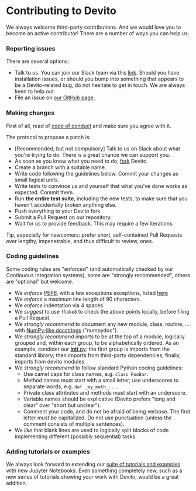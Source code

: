 # Contributing to Devito

We always welcome third-party contributions. And we would love you to become an active contributor! There are a number of ways you can help us.

### Reporting issues

There are several options:
* Talk to us. You can join our Slack team via this [link](https://opesci-slackin.now.sh/). Should you have installation issues, or should you bump into something that appears to be a Devito-related bug, do not hesitate to get in touch. We are always keen to help out.
* File an issue on [our GitHub page](https://github.com/opesci/devito/issues).

### Making changes

First of all, read of [code of conduct](https://github.com/opesci/devito/blob/master/CODE_OF_CONDUCT.md) and make sure you agree with it.

The protocol to propose a patch is:
* [Recommended, but not compulsory] Talk to us on Slack about what you're trying to do. There is a great chance we can support you.
* As soon as you know what you need to do, [fork](https://help.github.com/articles/fork-a-repo/) Devito. 
* Create a branch with a suitable name.
* Write code following the guidelines below. Commit your changes as small logical units.
* Write tests to convince us and yourself that what you've done works as expected. Commit them.
* Run **the entire test suite**, including the new tests, to make sure that you haven't accidentally broken anything else.
* Push everything to your Devito fork.
* Submit a Pull Request on our repository.
* Wait for us to provide feedback. This may require a few iterations.

Tip, especially for newcomers: prefer short, self-contained Pull Requests over lengthy, impenetrable, and thus difficult to review, ones.

### Coding guidelines

Some coding rules are "enforced" (and automatically checked by our Continuous Integration systems), some are "strongly recommended", others are "optional" but welcome.

* We _enforce_ [PEP8](https://www.python.org/dev/peps/pep-0008/), with a few exceptions exceptions, listed [here](https://github.com/opesci/devito/blob/master/setup.cfg#L3)
* We _enforce_ a maximum line length of 90 characters.
* We _enforce_ indentation via 4 spaces.
* We _suggest_ to use ``flake8`` to check the above points locally, before filing a Pull Request.
* We _strongly recommend_ to document any new module, class, routine, ... with [NumPy-like docstrings](https://sphinxcontrib-napoleon.readthedocs.io/en/latest/example_numpy.html#example-numpy) ("numpydoc").
* We _strongly recommend_ imports to be at the top of a module, logically grouped and, within each group, to be alphabetically ordered. As an example, condider our [__init__.py](https://github.com/opesci/devito/blob/master/devito/__init__.py): the first group is imports from the standard library; then imports from third-party dependencies; finally, imports from devito modules.
* We _strongly recommend_ to follow standard Python coding guidelines:
  - Use camel caps for class names, e.g. ``class FooBar``.
  - Method names must start with a small letter; use underscores to separate words, e.g. ``def _my_meth_...``.
  - Private class attributes and methods must start with an underscore.
  - Variable names should be explicative (Devito prefers "long and clear" over "short but unclear").
  - Comment your code, and do not be afraid of being verbose. The first letter must be capitalized. Do not use punctuation (unless the comment consists of multiple sentences).
* We _like_ that blank lines are used to logically split blocks of code implementing different (possibly sequential) tasks.

### Adding tutorials or examples

We always look forward to extending our [suite of tutorials and examples](https://www.opesci.org/devito/tutorials.html) with new Jupyter Notebooks. Even something completely new, such as a new series of tutorials showing your work with Devito, would be a great addition.
